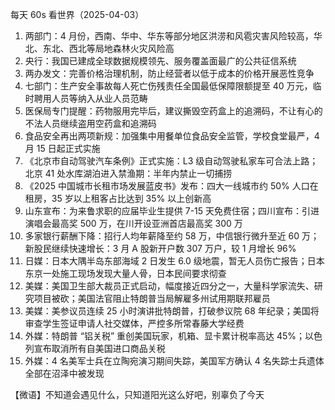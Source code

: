 每天 60s 看世界（2025-04-03）

1. 两部门：4 月份，西南、华中、华东等部分地区洪涝和风雹灾害风险较高，华北、东北、西北等局地森林火灾风险高
2. 央行：我国已建成全球数据规模领先、服务覆盖面最广的公共征信系统
3. 两办发文：完善价格治理机制，防止经营者以低于成本的价格开展恶性竞争
4. 七部门：生产安全事故每人死亡伤残责任全国最低保障限额提至 40 万元，临时聘用人员等纳入从业人员范畴
5. 医保局专门提醒：药物服用完毕后，建议撕毁空药盒上的追溯码，不让有心的不法人员继续盗用空药盒和追溯码
6. 食品安全再出两项新规：加强集中用餐单位食品安全监管，学校食堂最严，4 月 15 日起正式实施
7. 《北京市自动驾驶汽车条例》正式实施：L3 级自动驾驶私家车可合法上路；北京 41 处水库湖泊进入禁渔期：半年内禁止一切捕捞
8. 《2025 中国城市长租市场发展蓝皮书》发布：四大一线城市约 50% 人口在租房，35 岁以上租客占比达到 35% 以上创新高
9. 山东宣布：为来鲁求职的应届毕业生提供 7-15 天免费住宿；四川宣布：引进演唱会最高奖 500 万，在川开设亚洲首店最高奖 300 万
10. 多家银行薪酬下降：招行人均年薪降至约 58 万，中信银行微升至近 60 万；新股民继续快速增长：3 月 A 股新开户数 307 万户，较 1 月增长 96%
11. 日媒：日本大隅半岛东部海域 2 日发生 6.0 级地震，暂无人员伤亡报告；日本东京一处施工现场发现大量人骨，日本民间要求彻查
12. 美媒：美国卫生部大裁员正式启动，幅度接近四分之一，大量科学家流失、研究项目被砍；美国法官阻止特朗普当局解雇多州试用期联邦雇员
13. 美媒：美参议员连续 25 小时演讲批特朗普，打破参议院 68 年纪录；美国将审查学生签证申请人社交媒体，严控多所常春藤大学经费
14. 外媒：特朗普 “铝关税” 重创美国玩家，机箱、显卡累计税率高达 45%；以色列宣布取消所有自美国进口商品关税
15. 外媒：4 名美军士兵在立陶宛演习期间失踪，美国军方确认 4 名失踪士兵遗体全部在沼泽中被发现

【微语】不知道会遇见什么，只知道阳光这么好吧，别辜负了今天